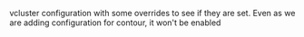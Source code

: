 vcluster configuration with some overrides to see if they are set.
Even as we are adding configuration for contour, it won't be enabled
